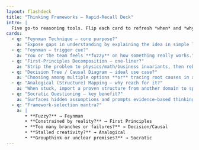 ```yaml
---
layout: flashdeck
title: "Thinking Frameworks – Rapid-Recall Deck"
intro: |
  Five go-to reasoning tools. Flip each card to refresh *when* and *why* to deploy it.
cards:
  - q: "Feynman Technique – core purpose?"
    a: "Expose gaps in understanding by explaining the idea in simple language without notes."
  - q: "Feynman – trigger cue?"
    a: "You or the team feels **fuzzy** on how something really works."
  - q: "First-Principles Decomposition – one-liner?"
    a: "Strip the problem to physics/math/business invariants, then rebuild solutions from those non-negotiables."
  - q: "Decision Tree / Causal Diagram – ideal use case?"
    a: "Choosing among multiple options **or** tracing root causes in a complex system."
  - q: "Analogical (Structure) Mapping – why reach for it?"
    a: "When stuck, import a proven structure from another domain to spark novel designs."
  - q: "Socratic Questioning – key benefit?"
    a: "Surfaces hidden assumptions and prompts evidence-based thinking without antagonism."
  - q: "Framework-selection mantra?"
    a: |
       • **Fuzzy?** → Feynman  
       • **Constrained by reality?** → First Principles  
       • **Too many branches or failures?** → Decision/Causal  
       • **Stalled creativity?** → Analogical  
       • **Groupthink or unclear premises?** → Socratic
---
```

